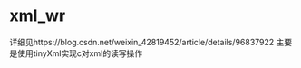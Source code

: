 # xml_wr
详细见https://blog.csdn.net/weixin_42819452/article/details/96837922
主要是使用tinyXml实现c对xml的读写操作

